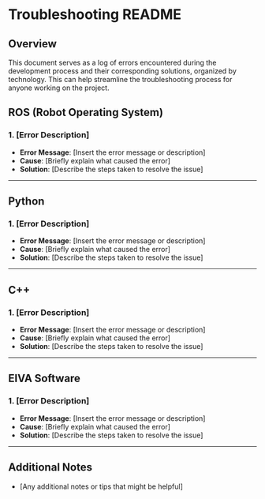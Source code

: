 # Troubleshooting README

## Overview

This document serves as a log of errors encountered during the development process and their corresponding solutions, organized by technology. This can help streamline the troubleshooting process for anyone working on the project.

## ROS (Robot Operating System)

### 1. [Error Description]
- **Error Message**: [Insert the error message or description]
- **Cause**: [Briefly explain what caused the error]
- **Solution**: [Describe the steps taken to resolve the issue]

---

## Python

### 1. [Error Description]
- **Error Message**: [Insert the error message or description]
- **Cause**: [Briefly explain what caused the error]
- **Solution**: [Describe the steps taken to resolve the issue]

---

## C++

### 1. [Error Description]
- **Error Message**: [Insert the error message or description]
- **Cause**: [Briefly explain what caused the error]
- **Solution**: [Describe the steps taken to resolve the issue]

---

## EIVA Software

### 1. [Error Description]
- **Error Message**: [Insert the error message or description]
- **Cause**: [Briefly explain what caused the error]
- **Solution**: [Describe the steps taken to resolve the issue]

---

## Additional Notes

- [Any additional notes or tips that might be helpful]

